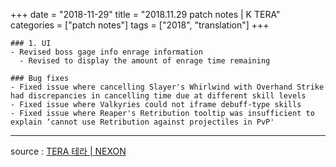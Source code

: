 +++
date = "2018-11-29"
title = "2018.11.29 patch notes | K TERA"
categories = ["patch notes"]
tags = ["2018", "translation"]
+++

```
### 1. UI 
- Revised boss gage info enrage information
  - Revised to display the amount of enrage time remaining 

### Bug fixes 
- Fixed issue where cancelling Slayer's Whirlwind with Overhand Strike had discrepancies in cancelling time due at different skill levels 
- Fixed issue where Valkyries could not iframe debuff-type skills 
- Fixed issue where Reaper's Retribution tooltip was insufficient to explain ‘cannot use Retribution against projectiles in PvP'
```

----

source : [TERA 테라 | NEXON](http://tera.nexon.com/news/update/view.aspx?n4articlesn=367)

